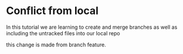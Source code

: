 # Conflict from local

In this tutorial we are learning to create and merge branches as well as including the untracked files into
our local repo

this change is made from branch feature.
